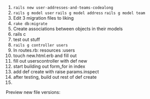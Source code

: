 1. `rails new user-addresses-and-teams-codealong`
2. `rails g model user`
    `rails g model address`
    `rails g model team`
3. Edit 3 migration files to liking
4. `rake db:migrate`
5. Create associations between objects in their models
6. rails c
7. test out stuff
8. `rails g controller users`
9. In routes.rb:
  resources :users
10. touch new.html.erb and fill out
11. fill out userscontroller with def new
12. start building out form_for in index
13. add def create with raise params.inspect
14. after testing, build out rest of def create
15.

Preview new file versions:


  <!--
  <fieldset>
    <legend>Home Address</legend>
    <p>
      <label>Street 1</label>
      <input type="text" name="user[addresses_attributes][][street_1]">
    </p>
    <p>
      <label>Street 2</label>
      <input type="text" name="user[addresses_attributes][][street_2]">
    </p>

    <input type="hidden" name="user[addresses_attributes][][address_type]" value="Home">
  </fieldset>

  <fieldset>
    <legend>Work Address</legend>
    <p>
      <label>Street 1</label>
      <input type="text" name="user[addresses_attributes][][street_1]">
    </p>
    <p>
      <label>Street 2</label>
      <input type="text" name="user[addresses_attributes][][street_2]">
    </p>

    <input type="hidden" name="user[addresses_attributes][][address_type]" value="Work">
  </fieldset>

  <%= f.submit %>
<% end %> -->







<!-- <form>

  <p>
    <label>Email</label>
    <input type="text" name="name">
  </p>

  <fieldset>
    <legend>Home Address</legend>
    <p>
      <label>Street</label>
      <input type="text" name="name">
    </p>
    <p>
      <label>Street</label>
      <input type="text" name="name">
    </p>
  </fieldset>

  <fieldset>
    <legend>Business Address</legend>
    <p>
      <label>Street</label>
      <input type="text" name="name">
    </p>
    <p>
      <label>Street</label>
      <input type="text" name="name">
    </p>
  </fieldset>

  <fieldset>
    <legend>Existing Team by Name</legend>
    <p>
      <label>Team Name</label>
      <input type="text" name="name">
    </p>
  </fieldset>

  fieldset>
    <legend>Create a New Team</legend>
    <p>
      <label>Name</label>
      <input type="text" name="name">
    </p>
    <p>
      <label>Hometown</label>
      <input type="text" name="name">
    </p>
  </fieldset>

  <input type="submit">
</form> -->
